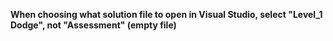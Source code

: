 **When choosing what solution file to open in Visual Studio, select "Level_1 Dodge", not "Assessment" (empty file)**

